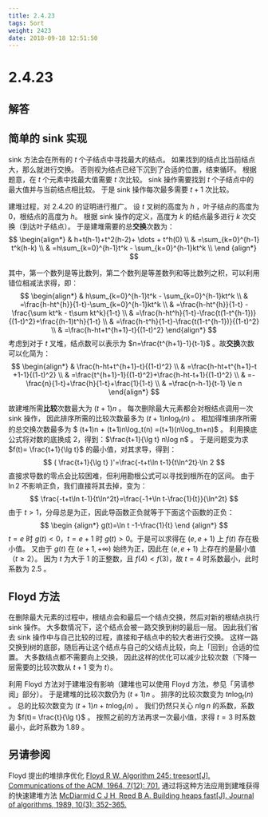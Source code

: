 ```yaml
---
title: 2.4.23
tags: Sort
weight: 2423
date: 2018-09-18 12:51:50
---
```


# 2.4.23


## 解答

## 简单的 sink 实现

sink 方法会在所有的 $t$ 个子结点中寻找最大的结点。
如果找到的结点比当前结点大，那么就进行交换。
否则视为结点已经下沉到了合适的位置，结束循环。
根据题意，在 $t$ 个元素中找最大值需要 $t$ 次比较。
sink 操作需要找到 $t$ 个子结点中的最大值并与当前结点相比较。
于是 sink 操作每次最多需要 $t + 1$ 次比较。

建堆过程，对 2.4.20 的证明进行推广。
设 $t$ 叉树的高度为 $h$ ，叶子结点的高度为 $0$，根结点的高度为 $h$。
根据 sink 操作的定义，高度为 $k$ 的结点最多进行 $k$ 次交换（到达叶子结点）。
于是建堆需要的总**交换**次数为：
$$
\begin{align*}
& h+t(h-1)+t^2(h-2)+ \dots + t^h(0) \\
& =\sum_{k=0}^{h-1} t^k(h-k) \\
& =h\sum_{k=0}^{h-1}t^k - \sum_{k=0}^{h-1}kt^k \\
\end {align*}
$$

其中，第一个数列是等比数列，第二个数列是等差数列和等比数列之积，可以利用错位相减法求得，即：
$$
\begin{align*}
& h\sum_{k=0}^{h-1}t^k - \sum_{k=0}^{h-1}kt^k \\
& =\frac{h-ht^{h}}{1-t}-\sum_{k=0}^{h-1}kt^k \\
& =\frac{h-ht^{h}}{1-t} -\frac{\sum kt^k - t\sum kt^k}{1-t} \\
& =\frac{h-ht^h}{1-t}-\frac{t(1-t^{h-1})}{(1-t)^2}+\frac{(h-1)t^h}{1-t} \\
& =\frac{h-t^h}{1-t}-\frac{t(1-t^{h-1})}{(1-t)^2} \\
& =\frac{h-ht+t^{h+1}-t}{(1-t)^2}
\end{align*}
$$
考虑到对于 $t$ 叉堆，结点数可以表示为 $n=\frac{t^{h+1}-1}{t-1}$ 。故**交换**次数可以化简为：
$$
\begin{align*}
& \frac{h-ht+t^{h+1}-t}{(1-t)^2} \\
& =\frac{h-ht+t^{h+1}-t +1-1}{(1-t)^2} \\
& =\frac{t^{h+1}-1}{(1-t)^2}+\frac{h-ht-t+1}{(1-t)^2} \\
& =-\frac{n}{1-t}+\frac{h}{1-t}+\frac{1}{1-t} \\
& =\frac{n-h-1}{t-1} \le n
\end{align*}
$$

故建堆所需**比较**次数最大为 $(t+1)n$ 。
每次删除最大元素都会对根结点调用一次 sink 操作，
因此排序所需的比较次数最多为 $(t+1)n\log_t(n)$ 。
相加得堆排序所需的总交换次数最多为 $ (t+1)n + (t+1)n\log_t(n) =(t+1)(n\log_tn+n)$ 。
利用换底公式将对数的底换成 2，得到：$\frac{t+1}{\lg t} n\log n$ 。
于是问题变为求 $f(t)= \frac{t+1}{\lg t}$ 的最小值，对其求导，得到：
$$
( \frac{t+1}{\lg t} )'=\frac{-t+t\ln t-1}{t\ln^2t}·\ln 2
$$
直接求导数的零点会比较困难，但利用勘根公式可以寻找到根所在的区间。
由于 $\ln 2$ 不影响正负，我们直接将其去掉，变为：
$$
\frac{-t+t\ln t-1}{t\ln^2t}=\frac{-1+\ln t-\frac{1}{t}}{\ln^2t}
$$
由于 $t > 1$，分母总是为正，因此导函数正负就等于下面这个函数的正负：
$$
\begin {align*}
g(t)=\ln t -1-\frac{1}{t}
\end {align*}
$$
$t = e$ 时 $g(t) < 0$，$t=e+1$ 时 $g(t) > 0$。于是可以求得在 $(e, e+1)$ 上 $f(t)$ 存在极小值。
又由于 $g(t)$ 在 $(e + 1, +\infty)$ 始终为正，因此在 $(e, e+1)$ 上存在的是最小值（$t \ge 2$）。
因为 $t$ 为大于 $1$ 的正整数，且 $f(4) < f(3)$，故 $t=4$ 时系数最小，此时系数为 $2.5$ 。

## Floyd 方法

在删除最大元素的过程中，根结点会和最后一个结点交换，然后对新的根结点执行 sink 操作。
大多数情况下，这个结点会被一路交换到树的最后一层。
因此我们省去 sink 操作中与自己比较的过程，直接和子结点中的较大者进行交换。
这样一路交换到树的底部，随后再让这个结点与自己的父结点比较，向上「回到」合适的位置。
大多数结点都不需要向上交换，
因此这样的优化可以减少比较次数（下降一层需要的比较次数从 $t+1$ 变为 $t$）。

利用 Floyd 方法对于建堆没有影响（建堆也可以使用 Floyd 方法，参见「另请参阅」部分）。
于是建堆的比较次数仍为 $(t+1)n$ 。
排序的比较次数变为 $tn\log_t(n)$ 。
总的比较次数变为 $(t+1)n + tn\log_t(n)$ 。
我们仍然只关心 $n\lg n$ 的系数，系数为 $f(t)= \frac{t}{\lg t}$ 。
按照之前的方法再求一次最小值，求得 $t = 3$ 时系数最小，此时系数为 $1.89$ 。

## 另请参阅

Floyd 提出的堆排序优化
[Floyd R W. Algorithm 245: treesort[J]. Communications of the ACM, 1964, 7(12): 701.](https://dl.acm.org/citation.cfm?id=365103)
通过将这种方法应用到建堆获得的快速建堆方法
[McDiarmid C J H, Reed B A. Building heaps fast[J]. Journal of algorithms, 1989, 10(3): 352-365.](https://www.sciencedirect.com/science/article/pii/0196677489900333)
